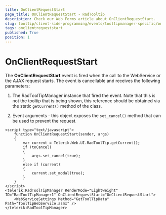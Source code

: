 ```yaml
---
title: OnClientRequestStart
page_title: OnClientRequestStart - RadTooltip
description: Check our Web Forms article about OnClientRequestStart.
slug: tooltip/client-side-programming/events/tooltipmanager-specific/onclientrequeststart
tags: onclientrequeststart
published: True
position: 1
---
```


# OnClientRequestStart





The **OnClientRequestStart** event is fired when the call to the WebService or the AJAX request starts. The event is cancellable and receives the following parameters:

1. The RadToolTipManager instance that fired the event. Note that this is not the tooltip that is being shown, this reference should be obtained via the static `getCurrent()` method of the class.

1. Event arguments - this object exposes the `set_cancel()` method that can be used to prevent the request.

````ASP.NET
<script type="text/javascript">
    function OnClientRequestStart(sender, args)
    {
        var current = Telerik.Web.UI.RadToolTip.getCurrent();
        if (toCancel)
        {
            args.set_cancel(true);
        }
        else if (current)
        {
            current.set_modal(true);
        }
    }
</script>
<telerik:RadToolTipManager RenderMode="Lightweight" ID="RadToolTipManager1" OnClientRequestStart="OnClientRequestStart">
    <WebServiceSettings Method="GetToolTipData" Path="ToolTipWebService.asmx" />
</telerik:RadToolTipManager>
````



